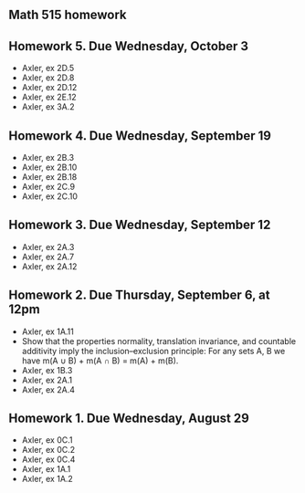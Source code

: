 ## Math 515 homework

## Homework 5. Due Wednesday, October 3

* Axler, ex 2D.5
* Axler, ex 2D.8
* Axler, ex 2D.12
* Axler, ex 2E.12
* Axler, ex 3A.2

## Homework 4. Due Wednesday, September 19

* Axler, ex 2B.3
* Axler, ex 2B.10
* Axler, ex 2B.18
* Axler, ex 2C.9
* Axler, ex 2C.10

## Homework 3. Due Wednesday, September 12

* Axler, ex 2A.3
* Axler, ex 2A.7
* Axler, ex 2A.12

## Homework 2. Due Thursday, September 6, at 12pm

* Axler, ex 1A.11
* Show that the properties normality, translation invariance, and countable additivity imply the inclusion&ndash;exclusion principle: For any sets A, B we have m(A ∪ B) + m(A ∩ B) = m(A) + m(B).
* Axler, ex 1B.3
* Axler, ex 2A.1
* Axler, ex 2A.4

## Homework 1. Due Wednesday, August 29

* Axler, ex 0C.1
* Axler, ex 0C.2
* Axler, ex 0C.4
* Axler, ex 1A.1
* Axler, ex 1A.2

<script type='text/x-mathjax-config'>
  MathJax.Hub.Config({tex2jax: {inlineMath: [['$','$'], ['\\(','\\)']], processEscapes: true}});
</script>
<script src='https://cdnjs.cloudflare.com/ajax/libs/mathjax/2.7.2/MathJax.js?config=TeX-AMS_HTML'></script>
